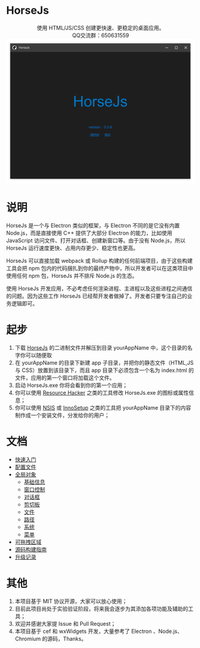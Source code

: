# HorseJs

<div align=center>
使用 HTML/JS/CSS 创建更快速、更稳定的桌面应用。
<br />
QQ交流群：650631559
<br />
<img src="Doc/horseApp.png" />
</div>

# 说明

HorseJs 是一个与 Electron 类似的框架，与 Electron 不同的是它没有内置 Node.js，而是直接使用 C++ 提供了大部分 Electron 的能力，比如使用 JavaScript 访问文件、打开对话框、创建新窗口等。由于没有 Node.js，所以 HorseJs 运行速度更快、占用内存更少、稳定性也更高。

HorseJs 可以直接加载 webpack 或 Rollup 构建的任何前端项目，由于这些构建工具会把 npm 包内的代码捆扎到你的最终产物中，所以开发者可以在这类项目中使用任何 npm 包，HorseJs 并不排斥 Node.js 的生态。

使用 HorseJs 开发应用，不必考虑任何渲染进程、主进程以及这些进程之间通信的问题。因为这些工作 HorseJs 已经帮开发者做掉了。开发者只要专注自己的业务逻辑即可。

# 起步

1.  下载 [HorseJs](https://gitee.com/horsejs/horsejs/releases) 的二进制文件并解压到目录 yourAppName 中，这个目录的名字你可以随便取
2.  在 yourAppName 的目录下新建 app 子目录，并把你的静态文件（HTML,JS 与 CSS）放置到该目录下，而且 app 目录下必须包含一个名为 index.html 的文件，应用的第一个窗口将加载这个文件。
3.  启动 HorseJs.exe 你将会看到你的第一个应用；
4.  你可以使用 [Resource Hacker](http://angusj.com/resourcehacker/) 之类的工具修改 HorseJs.exe 的图标或属性信息；
5.  你可以使用 [NSIS](https://nsis.sourceforge.io/) 或 [InnoSetup](https://jrsoftware.org/isinfo.php) 之类的工具把 yourAppName 目录下的内容制作成一个安装文件，分发给你的用户；

# 文档

- [快速入门](Doc/QuickStart.md)
- [配置文件](Doc/Config.md)
- [全局对象](Doc/Horse.md)
  - [基础信息](Doc/Horse/Info.md)
  - [窗口控制](Doc/Horse/Window.md)
  - [对话框](Doc/Horse/Dialog.md)
  - [剪切板](Doc/Horse/Clipboard.md)
  - [文件](Doc/Horse/File.md)
  - [路径](Doc/Horse/Path.md)
  - [系统](Doc/Horse/System.md)
  - [菜单](Doc/Horse/Menu.md)
- [可拖拽区域](Doc/AppRegion.md)
- [源码构建指南](Doc/HorseJsBuild.md)
- [升级记录](Doc/Update.md)

# 其他

1.  本项目基于 MIT 协议开源，大家可以放心使用；
2.  目前此项目尚处于实验验证阶段，将来我会逐步为其添加各项功能及辅助的工具；
3.  欢迎并感谢大家提 Issue 和 Pull Request；
4.  本项目基于 cef 和 wxWidgets 开发，大量参考了 Electron 、Node.js、 Chromium 的源码，Thanks。
